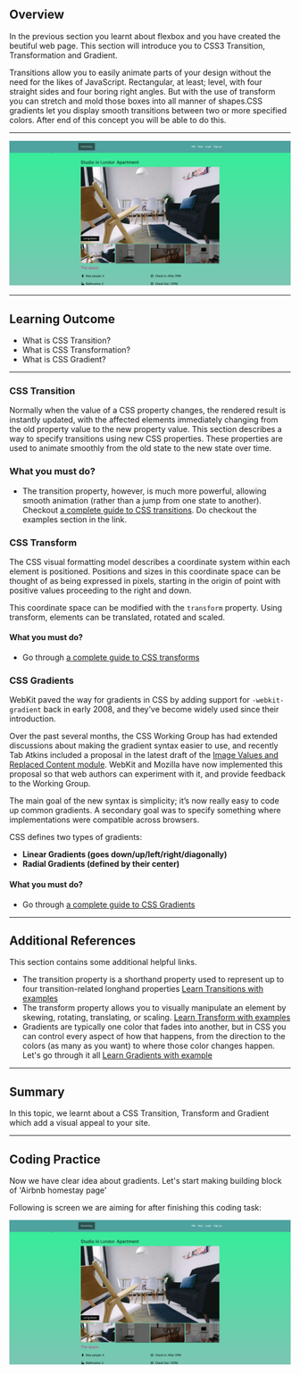## Overview

In the previous section you learnt about flexbox and you have created the beutiful web page. This section will introduce you to CSS3 Transition, Transformation and Gradient.

Transitions allow you to easily animate parts of your design without the need for the likes of JavaScript. Rectangular, at least; level, with four straight sides and four boring right angles. But with the use of transform you can stretch and mold those boxes into all manner of shapes.CSS gradients let you display smooth transitions between two or more specified colors. After end of this concept you will be able to do this.

---

![gradient](https://raw.githubusercontent.com/greyatom-school/the-minerva-project/master/FEWD/sprint_1/2.Basics_of_CSS/images/gradient.png)

---

## Learning Outcome

- What is CSS Transition?
- What is CSS Transformation?
- What is CSS Gradient?
---

### CSS Transition

Normally when the value of a CSS property changes, the rendered result is instantly updated, with the affected elements immediately changing from the old property value to the new property value. This section describes a way to specify transitions using new CSS properties. These properties are used to animate smoothly from the old state to the new state over time.

### What you must do?

- The transition property, however, is much more powerful, allowing smooth animation (rather than a jump from one state to another). Checkout [a complete guide to CSS transitions](https://www.htmldog.com/guides/css/advanced/transitions/). Do checkout the examples section in the link.

### CSS Transform

The CSS visual formatting model describes a coordinate system within each element is positioned. Positions and sizes in this coordinate space can be thought of as being expressed in pixels, starting in the origin of point with positive values proceeding to the right and down.

This coordinate space can be modified with the `transform` property. Using transform, elements can be translated, rotated and scaled.

#### What you must do?

- Go through [a complete guide to CSS transforms](https://www.htmldog.com/guides/css/advanced/transformations/)

### CSS Gradients

WebKit paved the way for gradients in CSS by adding support for `-webkit-gradient` back in early 2008, and they’ve become widely used since their introduction.

Over the past several months, the CSS Working Group has had extended discussions about making the gradient syntax easier to use, and recently Tab Atkins included a proposal in the latest draft of the [Image Values and Replaced Content module](http://dev.w3.org/csswg/css3-images/). WebKit and Mozilla have now implemented this proposal so that web authors can experiment with it, and provide feedback to the Working Group.

The main goal of the new syntax is simplicity; it’s now really easy to code up common gradients. A secondary goal was to specify something where implementations were compatible across browsers.

CSS defines two types of gradients:

- **Linear Gradients (goes down/up/left/right/diagonally)**
- **Radial Gradients (defined by their center)**

#### What you must do?

- Go through [a complete guide to CSS Gradients](https://www.htmldog.com/guides/css/advanced/gradients/)

---

## Additional References

This section contains some additional helpful links.

- The transition property is a shorthand property used to represent up to four transition-related longhand properties [Learn Transitions with examples](https://css-tricks.com/almanac/properties/t/transition/)
- The transform property allows you to visually manipulate an element by skewing, rotating, translating, or scaling. [Learn Transform with examples](https://css-tricks.com/almanac/properties/t/transform/)
- Gradients are typically one color that fades into another, but in CSS you can control every aspect of how that happens, from the direction to the colors (as many as you want) to where those color changes happen. Let's go through it all [Learn Gradients with example](https://css-tricks.com/css3-gradients/)

---
## Summary

In this topic, we learnt about a CSS Transition, Transform and Gradient which add a visual appeal to your site.

---
## Coding Practice

Now we have clear idea about gradients. Let's start making building block of 'Airbnb homestay page' 

Following is screen we are aiming for after finishing this coding task:


![gradient](https://raw.githubusercontent.com/greyatom-school/the-minerva-project/master/FEWD/sprint_1/2.Basics_of_CSS/images/gradient.png)
